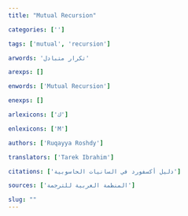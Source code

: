 ```yaml
---
title: "Mutual Recursion"

categories: ['']

tags: ['mutual', 'recursion']

arwords: 'تكرار متبادل'

arexps: []

enwords: ['Mutual Recursion']

enexps: []

arlexicons: ['ك']

enlexicons: ['M']

authors: ['Ruqayya Roshdy']

translators: ['Tarek Ibrahim']

citations: ['دليل أكسفورد في السانيات الحاسوبية']

sources: ['المنظمة العربية للترجمة']

slug: ""
---
```


